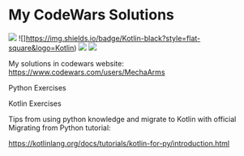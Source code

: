 # My CodeWars Solutions
![](https://www.codewars.com/users/MechaArms/badges/micro)
![]https://img.shields.io/badge/Kotlin-black?style=flat-square&logo=Kotlin)
![](https://img.shields.io/badge/-Kotlin-blueviolet)
![](https://img.shields.io/badge/-Python-blue)

My solutions in codewars website: https://www.codewars.com/users/MechaArms
<p>Python Exercises</p>
<p>Kotlin Exercises</p>

<p>Tips from using python knowledge and migrate to Kotlin with official Migrating from Python tutorial:</p>

https://kotlinlang.org/docs/tutorials/kotlin-for-py/introduction.html
